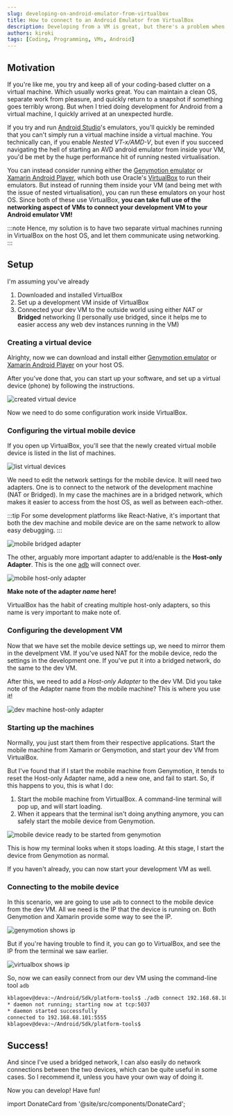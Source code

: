 ```yaml
---
slug: developing-on-android-emulator-from-virtualbox
title: How to connect to an Android Emulator from VirtualBox
description: Developing from a VM is great, but there's a problem when you have to run an emulator inside of it. My solution is to have two separate virtual machines running in VirtualBox on the host OS, and let them communicate using networking.
authors: kiroki
tags: [Coding, Programming, VMs, Android]
---
```


## Motivation

If you're like me, you try and keep all of your coding-based clutter on a virtual machine. Which usually works great. You can maintain a clean OS, separate work from pleasure, and quickly return to a snapshot if something goes terribly wrong. But when I tried doing development for Android from a virtual machine, I quickly arrived at an unexpected hurdle.

If you try and run [Android Studio](https://developer.android.com/studio)'s emulators, you'll quickly be reminded that you can't simply run a virtual machine inside a virtual machine. You technically can, if you enable _Nested VT-x/AMD-V_, but even if you succeed navigating the hell of starting an AVD android emulator from inside your VM, you'd be met by the huge performance hit of running nested virtualisation.

You can instead consider running either the [Genymotion emulator](https://www.genymotion.com/) or [Xamarin Android Player](https://xamarin.com/android-player), which both use Oracle's [VirtualBox](https://www.virtualbox.org/) to run their emulators. But instead of running them inside your VM (and being met with the issue of nested virtualisation), you can run these emulators on your host OS. Since both of these use VirtualBox, **you can take full use of the networking aspect of VMs to connect your development VM to your Android emulator VM!**

:::note
Hence, my solution is to have two separate virtual machines running in VirtualBox on the host OS, and let them communicate using networking.
:::

## Setup

I'm assuming you've already 
1. Downloaded and installed VirtualBox
2. Set up a development VM inside of VirtualBox
3. Connected your dev VM to the outside world using either _NAT_ or **Bridged** networking (I personally use bridged, since it helps me to easier access any web dev instances running in the VM)

### Creating a virtual device

Alrighty, now we can download and install either [Genymotion emulator](https://www.genymotion.com/) or [Xamarin Android Player](https://xamarin.com/android-player) on your host OS.

After you've done that, you can start up your software, and set up a virtual device (phone) by following the instructions.

![created virtual device](/content/images/2023/02/genymotion-devices.png)

Now we need to do some configuration work inside VirtualBox.

### Configuring the virtual mobile device

If you open up VirtualBox, you'll see that the newly created virtual mobile device is listed in the list of machines.

![list virtual devices](/content/images/2023/02/virtualbox-list.png)

We need to edit the network settings for the mobile device. It will need two adapters. One is to connect to the network of the development machine (NAT or Bridged). In my case the machines are in a bridged network, which makes it easier to access from the host OS, as well as between each-other.

:::tip
For some development platforms like React-Native, it's important that both the dev machine and mobile device are on the same network to allow easy debugging.
:::

![mobile bridged adapter](/content/images/2023/02/virtualbox-network-1.png)

The other, arguably more important adapter to add/enable is the **Host-only Adapter**. This is the one [adb](https://developer.android.com/studio/command-line/adb) will connect over.

![mobile host-only adapter](/content/images/2023/02/virtualbox-network-2.png)

**Make note of the adapter _name_ here!**

VirtualBox has the habit of creating multiple host-only adapters, so this name is very important to make note of.

### Configuring the development VM

Now that we have set the mobile device settings up, we need to mirror them in the develpment VM. If you've used NAT for the mobile device, redo the settings in the development one. If you've put it into a bridged network, do the same to the dev VM.

After this, we need to add a _Host-only Adapter_ to the dev VM. Did you take note of the Adapter name from the mobile machine? This is where you use it!

![dev machine host-only adapter](/content/images/2023/02/virtualbox-network-3.png)

### Starting up the machines

Normally, you just start them from their respective applications. Start the mobile machine from Xamarin or Genymotion, and start your dev VM from VirtualBox.

But I've found that if I start the mobile machine from Genymotion, it tends to reset the Host-only Adapter name, add a new one, and fail to start. So, if this happens to you, this is what I do:

1. Start the mobile machine from VirtualBox. A command-line terminal will pop up, and will start loading.
2. When it appears that the terminal isn't doing anything anymore, you can safely start the mobile device from Genymotion.

![mobile device ready to be started from genymotion](/content/images/2023/02/genymotion-starting.png)

This is how my terminal looks when it stops loading. At this stage, I start the device from Genymotion as normal.

If you haven't already, you can now start your development VM as well.

### Connecting to the mobile device

In this scenario, we are going to use `adb` to connect to the mobile device from the dev VM. All we need is the IP that the device is running on. Both Genymotion and Xamarin provide some way to see the IP.

![genymotion shows ip](/content/images/2023/02/adb-ip-1.png)

But if you're having trouble to find it, you can go to VirtualBox, and see the IP from the terminal we saw earlier.

![virtualbox shows ip](/content/images/2023/02/adb-ip-2.png)

So, now we can easily connect from our dev VM using the command-line tool `adb`

```bash
kblagoev@deva:~/Android/Sdk/platform-tools$ ./adb connect 192.168.68.101
* daemon not running; starting now at tcp:5037
* daemon started successfully
connected to 192.168.68.101:5555
kblagoev@deva:~/Android/Sdk/platform-tools$ 
```

## Success!

And since I've used a bridged network, I can also easily do network connections between the two devices, which can be quite useful in some cases. So I recommend it, unless you have your own way of doing it.

Now you can develop! Have fun!

import DonateCard from '@site/src/components/DonateCard';

<DonateCard/>